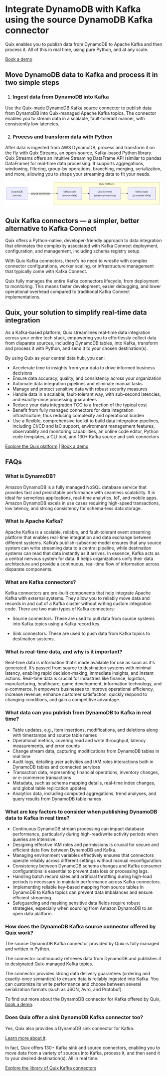 <!--- BEGIN MARKDOWN --->
# Integrate DynamoDB with Kafka using the source DynamoDB Kafka connector

Quix enables you to publish data from DynamoDB to Apache Kafka and then process it. All of this in real time, using pure Python, and at any scale.

[Book a demo](https://share.hsforms.com/1iW0TmZzKQMChk0lxd_tGiw4yjw2)

## Move DynamoDB data to Kafka and process it in two simple steps

1. ### Ingest data from DynamoDB into Kafka

Use the Quix-made DynamoDB Kafka source connector to publish data from DynamoDB into Quix-managed Apache Kafka topics. The connector enables you to stream data in a scalable, fault-tolerant manner, with consistently low latencies.

2. ### Process and transform data with Python

After data is ingested from AWS DynamoDB, process and transform it on the fly with Quix Streams, an open-source, Kafka-based Python library. Quix Streams offers an intuitive Streaming DataFrame API (similar to pandas DataFrame) for real-time data processing. It supports aggregations, windowing, filtering, group-by operations, branching, merging, serialization, and more, allowing you to shape your streaming data to fit your needs.

![Diagram](images/DynamoDB-source_diagram_1.png)

## Quix Kafka connectors — a simpler, better alternative to Kafka Connect

Quix offers a Python-native, developer-friendly approach to data integration that eliminates the complexity associated with Kafka Connect deployment, configuration, and management, including schema registry setup.

With Quix Kafka connectors, there's no need to wrestle with complex connector configurations, worker scaling, or infrastructure management that typically come with Kafka Connect.

Quix fully manages the entire Kafka connectors lifecycle, from deployment to monitoring. This means faster development, easier debugging, and lower operational overhead compared to traditional Kafka Connect implementations.

## Quix, your solution to simplify real-time data integration

As a Kafka-based platform, Quix streamlines real-time data integration across your entire tech stack, empowering you to effortlessly collect data from disparate sources, including DynamoDB tables, into Kafka, transform and process it with Python, and send it to your chosen destination(s).

By using Quix as your central data hub, you can:

* Accelerate time to insights from your data to drive informed business decisions  
* Ensure data accuracy, quality, and consistency across your organization  
* Automate data integration pipelines and eliminate manual tasks  
* Manage and protect sensitive data with robust security measures  
* Handle data in a scalable, fault-tolerant way, with sub-second latencies, and exactly-once processing guarantees  
* Reduce your data integration TCO to a fraction of the typical cost  
* Benefit from fully managed connectors for data integration infrastructure, thus reducing complexity and operational burden  
* Use a flexible, comprehensive toolkit to build data integration pipelines, including CI/CD and IaC support, environment management features, observability and monitoring capabilities, an online code editor, Python code templates, a CLI tool, and 130+ Kafka source and sink connectors

[Explore the Quix platform](https://portal.demo.quix.io/pipeline?workspace=demo-gametelemetrytemplate-prod) | [Book a demo](https://share.hsforms.com/1iW0TmZzKQMChk0lxd_tGiw4yjw2)

## FAQs

### What is DynamoDB?

Amazon DynamoDB is a fully managed NoSQL database service that provides fast and predictable performance with seamless scalability. It is ideal for serverless applications, real-time analytics, IoT, and mobile apps. Amazon DynamoDB excels in use cases requiring high-speed transactions, low latency, and strong consistency for schema-less data storage.

### What is Apache Kafka?

Apache Kafka is a scalable, reliable, and fault-tolerant event streaming platform that enables real-time integration and data exchange between different systems. Kafka’s publish-subscribe model ensures that any source system can write streaming data to a central pipeline, while destination systems can read that data instantly as it arrives. In essence, Kafka acts as a central nervous system for data. It helps organizations unify their data architecture and provide a continuous, real-time flow of information across disparate components.

### What are Kafka connectors?

Kafka connectors are pre-built components that help integrate Apache Kafka with external systems. They allow you to reliably move data and records in and out of a Kafka cluster without writing custom integration code. There are two main types of Kafka connectors:

* Source connectors. These are used to pull data from source systems into Kafka topics using a Kafka record key.

* Sink connectors. These are used to push data from Kafka topics to destination systems.

### What is real-time data, and why is it important?

Real-time data is information that’s made available for use as soon as it's generated. It’s passed from source to destination systems with minimal latency, enabling rapid decision-making, immediate insights, and instant actions. Real-time data is crucial for industries like finance, logistics, manufacturing, healthcare, game development, information technology, and e-commerce. It empowers businesses to improve operational efficiency, increase revenue, enhance customer satisfaction, quickly respond to changing conditions, and gain a competitive advantage.

### What data can you publish from DynamoDB to Kafka in real time?

* Table updates, e.g., item insertions, modifications, and deletions along with timestamps and source table names  
* Operational metrics, covering read and write throughput, latency measurements, and error counts  
* Change stream data, capturing modifications from DynamoDB tables in real time  
* Audit logs, detailing user activities and IAM roles interactions both in DynamoDB tables and connected services  
* Transaction data, representing financial operations, inventory changes, or e-commerce transactions  
* Metadata, such as schema mapping details, real-time index changes, and global table replication updates  
* Analytics data, including computed aggregations, trend analyses, and query results from DynamoDB table names

### What are key factors to consider when publishing DynamoDB data to Kafka in real time?

* Continuous DynamoDB stream processing can impact database performance, particularly during high-read/write activity periods when queries are intensive.  
* Designing effective IAM roles and permissions is crucial for secure and efficient data flow between DynamoDB and Kafka.  
* Managing environment variables effectively ensures that connectors operate reliably across different settings without manual reconfiguration.  
* Consistency between DynamoDB schema changes and Kafka consumer configurations is essential to prevent data loss or processing lags.  
* Handling batch record sizes and artificial throttling during high-load periods is necessary to maintain performance across Kafka connectors.  
* Implementing reliable key-based mapping from source tables in DynamoDB to Kafka topics can prevent data imbalances and ensure efficient streaming.  
* Safeguarding and masking sensitive data fields require robust strategies, especially when sourcing from Amazon DynamoDB to an open data platform.

### How does the DynamoDB Kafka source connector offered by Quix work?

The source DynamoDB Kafka connector provided by Quix is fully managed and written in Python.

The connector continuously retrieves data from DynamoDB and publishes it to designated Quix-managed Kafka topics.

The connector provides strong data delivery guarantees (ordering and exactly-once semantics) to ensure data is reliably ingested into Kafka. You can customize its write performance and choose between several serialization formats (such as JSON, Avro, and Protobuf).

To find out more about the DynamoDB connector for Kafka offered by Quix, [book a demo](https://share.hsforms.com/1iW0TmZzKQMChk0lxd_tGiw4yjw2).

### Does Quix offer a sink DynamoDB Kafka connector too?

Yes, Quix also provides a DynamoDB sink connector for Kafka.

[Learn more about it](https://quix.io/docs/coming-soon).

In fact, Quix offers 130+ Kafka sink and source connectors, enabling you to move data from a variety of sources into Kafka, process it, and then send it to your desired destination(s). All in real time.

[Explore the library of Quix Kafka connectors](https://quix.io/connectors)
<!--- END MARKDOWN --->